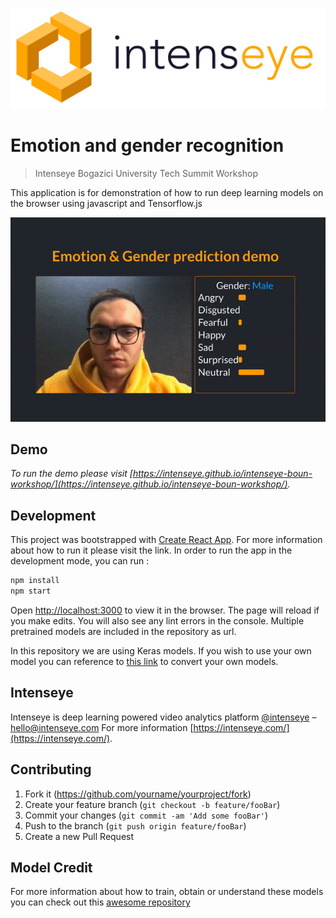 ![](logo.png)

# Emotion and gender recognition
> Intenseye Bogazici University Tech Summit Workshop

This application is for demonstration of how to run deep learning models on the browser using javascript and Tensorflow.js

![](demo.gif)

## Demo
_To run the demo please visit [https://intenseye.github.io/intenseye-boun-workshop/](https://intenseye.github.io/intenseye-boun-workshop/)._

## Development

This project was bootstrapped with [Create React App](https://github.com/facebook/create-react-app).
For more information about how to run it please visit the link.
In order to run the app in the development mode, you can run :

```sh
npm install
npm start
```

Open [http://localhost:3000](http://localhost:3000) to view it in the browser.
The page will reload if you make edits.
You will also see any lint errors in the console.
Multiple pretrained models are included in the repository as url.

In this repository we are using Keras models.
If you wish to use your own model you can reference to [this link](https://js.tensorflow.org/tutorials/import-keras.html)
to convert your own models.

## Intenseye

Intenseye is deep learning powered video analytics platform
[@intenseye](https://twitter.com/intenseye) – hello@intenseye.com
For more information [https://intenseye.com/](https://intenseye.com/).

## Contributing

1. Fork it (<https://github.com/yourname/yourproject/fork>)
2. Create your feature branch (`git checkout -b feature/fooBar`)
3. Commit your changes (`git commit -am 'Add some fooBar'`)
4. Push to the branch (`git push origin feature/fooBar`)
5. Create a new Pull Request

## Model Credit

For more information about how to train, obtain or understand these models you can check out this [awesome repository](https://github.com/oarriaga/face_classification)

